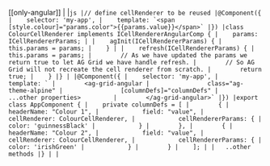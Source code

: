 [[only-angular]]
|
|```js
|// define cellRenderer to be reused
|@Component({
|    selector: 'my-app',
|    template: `<span [style.colour]="params.color">{{params.value}}</span>`
|})
|class ColourCellRenderer implements ICellRendererAngularComp {
|    params: ICellRendererParams;
|
|    agInit(ICellRendererParams) {
|        this.params = params;
|    }
|
|    refresh(ICellRendererParams) {
|        this.params = params;
|        // As we have updated the params we return true to let AG Grid we have handle refresh.
|        // So AG Grid will not recreate the cell renderer from scratch.
|        return true;
|    }
|}
|
|@Component({
|    selector: 'my-app',
|    template: `
|        <ag-grid-angular
|                class="ag-theme-alpine"
|                [columnDefs]="columnDefs"
|                ...other properties>        
|        </ag-grid-angular>`
|})
|export class AppComponent {
|    private columnDefs = [
|        {
|            headerName: "Colour 1",
|            field: "value",
|            cellRenderer: ColourCellRenderer,
|            cellRendererParams: {
|               color: 'guinnessBlack'
|            }
|        },
|        {
|            headerName: "Colour 2",
|            field: "value",
|            cellRenderer: ColourCellRenderer,
|            cellRendererParams: {
|               color: 'irishGreen'
|            }
|        }
|    ];
|
|   ..other methods
|}
|
|```
